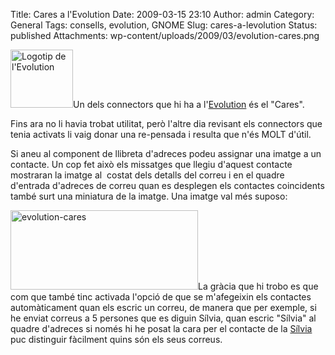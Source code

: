 Title: Cares a l'Evolution
Date: 2009-03-15 23:10
Author: admin
Category: General
Tags: consells, evolution, GNOME
Slug: cares-a-levolution
Status: published
Attachments: wp-content/uploads/2009/03/evolution-cares.png

<img src="http://gil.badall.net/wp-content/uploads/2008/07/evo.png" title="Logotip de l&#39;Evolution" class="size-full wp-image-382 alignright" width="100" height="93" alt="Logotip de l&#39;Evolution" />Un dels connectors que hi ha a l'[Evolution](http://projects.gnome.org/evolution/ "Pàgina web del programa de correu electrònic Evolution") és el "Cares".

Fins ara no li havia trobat utilitat, però l'altre dia revisant els connectors que tenia activats li vaig donar una re-pensada i resulta que n'és MOLT d'útil.

Si aneu al component de llibreta d'adreces podeu assignar una imatge a un contacte. Un cop fet això els missatges que llegiu d'aquest contacte mostraran la imatge al  costat dels detalls del correu i en el quadre d'entrada d'adreces de correu quan es desplegen els contactes coincidents també surt una miniatura de la imatge. Una imatge val més suposo:

[<img src="http://gil.badall.net/wp-content/uploads/2009/03/evolution-cares-300x127.png" title="evolution-cares" class="aligncenter size-medium wp-image-525" width="300" height="127" alt="evolution-cares" />]({static}wp-content/uploads/2009/03/evolution-cares.png)La gràcia que hi trobo es que com que també tinc activada l'opció de que se m'afegeixin els contactes automàticament quan els escric un correu, de manera que per exemple, si he enviat correus a 5 persones que es diguin Sílvia, quan escric "Sílvia" al quadre d'adreces si només hi he posat la cara per el contacte de la [Sílvia](http://silvia.badall.net "Bloc de la Sílvia Miranda") puc distinguir fàcilment quins són els seus correus.

